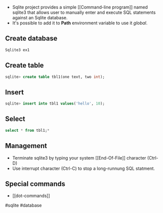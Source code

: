 - Sqlite project provides a simple [[Command-line program]] named sqlite3 that allows user to manually enter and execute SQL statements against an Sqlite database.
- It's possible to add it to **Path** environment variable to use it *global*.

## Create database

```sql
Sqlite3 ex1
```

## Create table

```sql
sqlite> create table tbl1(one text, two int);
```

## Insert

```sql
sqlite> insert into tbl1 values('hello', 10);
```

## Select

```sql
select * from tbl1;*
```

## Management

- Terminate sqlite3 by typing your system [[End-Of-File]] character (Ctrl-D)
- Use interrupt character (Ctrl-C) to stop a long-runnung SQL statment.

## Special commands

- [[dot-commands]]

#sqlite #database 


